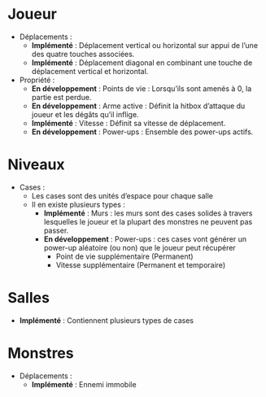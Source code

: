 # Joueur
- Déplacements :
    - **Implémenté** : Déplacement vertical ou horizontal sur appui de l’une des quatre touches associées.
    - **Implémenté** : Déplacement diagonal en combinant une touche de déplacement vertical et horizontal.
- Propriété :
    - **En développement** : Points de vie : Lorsqu’ils sont amenés à 0, la partie est perdue.
    - **En développement** : Arme active : Définit la hitbox d’attaque du joueur et les dégâts qu’il inflige.
    -  **Implémenté** : Vitesse : Définit sa vitesse de déplacement.
    -  **En développement** : Power-ups : Ensemble des power-ups actifs.
# Niveaux
- Cases :
    - Les cases sont des unités d’espace pour chaque salle
    - Il en existe plusieurs types :
        - **Implémenté** : Murs : les murs sont des cases solides à travers lesquelles le joueur et la plupart des monstres ne peuvent pas passer.
        - **En développement** : Power-ups : ces cases vont générer un power-up aléatoire (ou non) que le joueur peut récupérer
            - Point de vie supplémentaire (Permanent)
            - Vitesse supplémentaire (Permanent et temporaire)
# Salles
- **Implémenté** : Contiennent plusieurs types de cases
# Monstres
- Déplacements :
    - **Implémenté** : Ennemi immobile